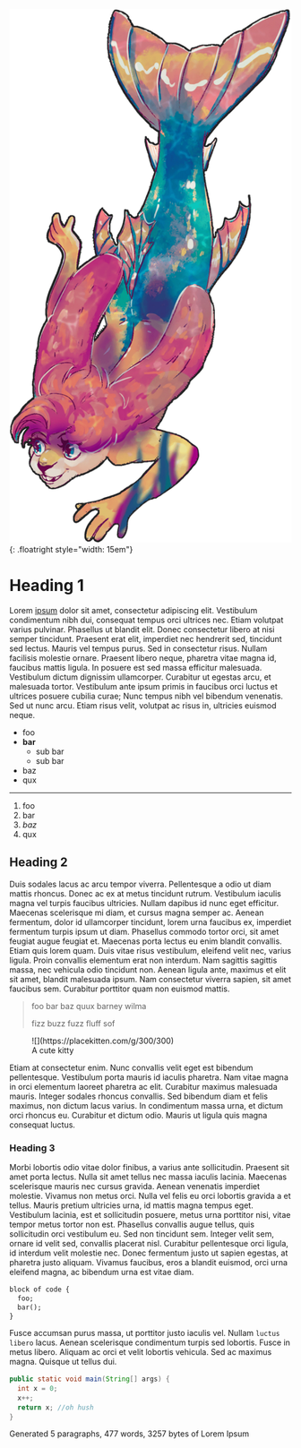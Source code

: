 ![the mermaid bunny herself](/assets/img/merbun-trans.png){: .floatright style="width: 15em"}

# Heading 1
Lorem [ipsum][link1] dolor sit amet, consectetur adipiscing elit. Vestibulum condimentum nibh dui, consequat tempus orci ultrices nec. Etiam volutpat varius pulvinar. Phasellus ut blandit elit. Donec consectetur libero at nisi semper tincidunt. Praesent erat elit, imperdiet nec hendrerit sed, tincidunt sed lectus. Mauris vel tempus purus. Sed in consectetur risus. Nullam facilisis molestie ornare. Praesent libero neque, pharetra vitae magna id, faucibus mattis ligula. In posuere est sed massa efficitur malesuada. Vestibulum dictum dignissim ullamcorper. Curabitur ut egestas arcu, et malesuada tortor. Vestibulum ante ipsum primis in faucibus orci luctus et ultrices posuere cubilia curae; Nunc tempus nibh vel bibendum venenatis. Sed ut nunc arcu. Etiam risus velit, volutpat ac risus in, ultricies euismod neque.

[link1]: #

- foo
- **bar**
  - sub bar
  - sub bar
- baz
- qux

* * * * *

1. foo
1. bar
1. *baz*
1. qux


## Heading 2

Duis sodales lacus ac arcu tempor viverra. Pellentesque a odio ut diam mattis rhoncus. Donec ac ex at metus tincidunt rutrum. Vestibulum iaculis magna vel turpis faucibus ultricies. Nullam dapibus id nunc eget efficitur. Maecenas scelerisque mi diam, et cursus magna semper ac. Aenean fermentum, dolor id ullamcorper tincidunt, lorem urna faucibus ex, imperdiet fermentum turpis ipsum ut diam. Phasellus commodo tortor orci, sit amet feugiat augue feugiat et. Maecenas porta lectus eu enim blandit convallis. Etiam quis lorem quam. Duis vitae risus vestibulum, eleifend velit nec, varius ligula. Proin convallis elementum erat non interdum. Nam sagittis sagittis massa, nec vehicula odio tincidunt non. Aenean ligula ante, maximus et elit sit amet, blandit malesuada ipsum. Nam consectetur viverra sapien, sit amet faucibus sem. Curabitur porttitor quam non euismod mattis.

> foo bar baz quux barney wilma
>
> fizz buzz fuzz fluff sof

<figure>
![](https://placekitten.com/g/300/300)
<figcaption>A cute kitty</figcaption>
</figure>

Etiam at consectetur enim. Nunc convallis velit eget est bibendum pellentesque. Vestibulum porta mauris id iaculis pharetra. Nam vitae magna in orci elementum laoreet pharetra ac elit. Curabitur maximus malesuada mauris. Integer sodales rhoncus convallis. Sed bibendum diam et felis maximus, non dictum lacus varius. In condimentum massa urna, et dictum orci rhoncus eu. Curabitur et dictum odio. Mauris ut ligula quis magna consequat luctus.


### Heading 3

Morbi lobortis odio vitae dolor finibus, a varius ante sollicitudin. Praesent sit amet porta lectus. Nulla sit amet tellus nec massa iaculis lacinia. Maecenas scelerisque mauris nec cursus gravida. Aenean venenatis imperdiet molestie. Vivamus non metus orci. Nulla vel felis eu orci lobortis gravida a et tellus. Mauris pretium ultricies urna, id mattis magna tempus eget. Vestibulum lacinia, est et sollicitudin posuere, metus urna porttitor nisi, vitae tempor metus tortor non est. Phasellus convallis augue tellus, quis sollicitudin orci vestibulum eu. Sed non tincidunt sem. Integer velit sem, ornare id velit sed, convallis placerat nisl. Curabitur pellentesque orci ligula, id interdum velit molestie nec. Donec fermentum justo ut sapien egestas, at pharetra justo aliquam. Vivamus faucibus, eros a blandit euismod, orci urna eleifend magna, ac bibendum urna est vitae diam.

```
block of code {
  foo;
  bar();
}
```

Fusce accumsan purus massa, ut porttitor justo iaculis vel. Nullam `luctus libero` lacus. Aenean scelerisque condimentum turpis sed lobortis. Fusce in metus libero. Aliquam ac orci et velit lobortis vehicula. Sed ac maximus magna. Quisque ut tellus dui.

```java
public static void main(String[] args) {
  int x = 0;
  x++;
  return x; //oh hush
}
```

Generated 5 paragraphs, 477 words, 3257 bytes of Lorem Ipsum
